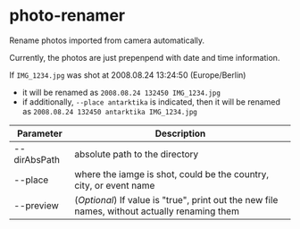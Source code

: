 # photo-renamer

Rename photos imported from camera automatically.

Currently, the photos are just prepenpend with date and time information.

If `IMG_1234.jpg` was shot at 2008.08.24 13:24:50 (Europe/Berlin)
- it will be renamed as `2008.08.24 132450 IMG_1234.jpg`
- if additionally, `--place antarktika` is indicated, then it will be renamed as `2008.08.24 132450 antarktika IMG_1234.jpg`

| Parameter | Description |
| -- | -- |
| --dirAbsPath | absolute path to the directory |
| --place | where the iamge is shot, could be the country, city, or event name |
| --preview | (_Optional_) If value is "true", print out the new file names, without actually renaming them |
